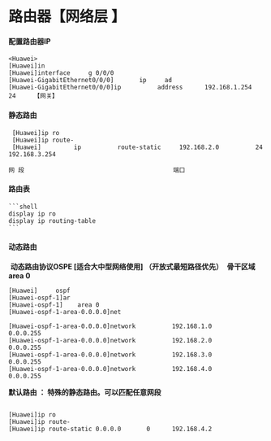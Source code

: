 # **路由器【网络层 】**



#### 配置路由器IP

```shell
<Huawei>
[Huawei]in	
[Huawei]interface     g 0/0/0
[Huawei-GigabitEthernet0/0/0]       ip     ad	
[Huawei-GigabitEthernet0/0/0]ip          address      192.168.1.254   24     【网关】
```

#### 静态路由

```shell
 [Huawei]ip ro	
 [Huawei]ip route-	
 [Huawei]         ip          route-static     192.168.2.0          24        192.168.3.254
                                                                              网 段                                         端口
```

#### 路由表

    ```shell
    display ip ro	
    display ip routing-table 
    ```

#### **动态路由**

​    **动态路由协议OSPE   [适合大中型网络使用]     （开放式最短路径优先）**
​    **骨干区域  area 0**



```shell
[Huawei]     ospf
[Huawei-ospf-1]ar	
[Huawei-ospf-1]    area 0
[Huawei-ospf-1-area-0.0.0.0]net	

[Huawei-ospf-1-area-0.0.0.0]network          192.168.1.0         0.0.0.255
[Huawei-ospf-1-area-0.0.0.0]network          192.168.2.0         0.0.0.255
[Huawei-ospf-1-area-0.0.0.0]network          192.168.3.0         0.0.0.255
[Huawei-ospf-1-area-0.0.0.0]network          192.168.4.0        0.0.0.255
```

**默认路由   ：  特殊的静态路由。可以匹配任意网段**

```shell

[Huawei]ip ro	
[Huawei]ip route-	
[Huawei]ip route-static 0.0.0.0       0      192.168.4.2
```

